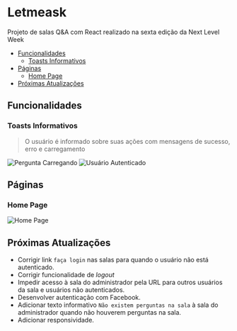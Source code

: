 # Letmeask
Projeto de salas Q&amp;A com React realizado na sexta edição da Next Level Week
* [Funcionalidades](#funcionalidades)
  * [Toasts Informativos](#toasts)
* [Páginas](#paginas)
  * [Home Page](#home-page)
* [Próximas Atualizações](#atualizacoes)

## <a name="funcionalidades"></a>Funcionalidades

### <a name="toasts"></a>Toasts Informativos
> O usuário é informado sobre suas ações com mensagens de sucesso, erro e carregamento

![Pergunta Carregando](https://i.imgur.com/80iZYaS.png) ![Usuário Autenticado](https://i.imgur.com/SZO0x2M.png)

## <a name="paginas"></a>Páginas

### <a name="home-page"></a>Home Page
![Home Page](https://i.imgur.com/mcca60S.png)

## <a name="atualizacoes"></a>Próximas Atualizações
* Corrigir link ```faça login``` nas salas para quando o usuário não está autenticado.
* Corrigir funcionalidade de *logout*
* Impedir acesso à sala do administrador pela URL para outros usuários da sala e usuários não autenticados.
* Desenvolver autenticação com Facebook.
* Adicionar texto informativo ```Não existem perguntas na sala``` à sala do administrador quando não houverem perguntas na sala.
* Adicionar responsividade.
